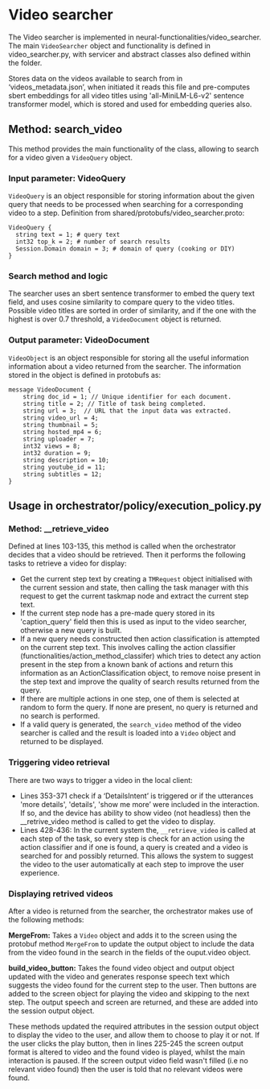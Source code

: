# Video searcher
The Video searcher is implemented in neural-functionalities/video_searcher. The main `VideoSearcher` object and functionality is defined in video_searcher.py, with servicer and abstract classes also defined within the folder.

Stores data on the videos available to search from in ‘videos_metadata.json’, when initiated it reads this file and pre-computes sbert embeddings for all video titles using 'all-MiniLM-L6-v2' sentence transformer model, which is stored and used for embedding queries also.

## Method: search_video
This method provides the main functionality of the class, allowing to search for a video given a `VideoQuery` object.
### Input parameter: VideoQuery
`VideoQuery` is an object responsible for storing information about the given query that needs to be processed when searching for a corresponding video to  a step. Definition from shared/protobufs/video_searcher.proto:
```
VideoQuery {
  string text = 1; # query text 
  int32 top_k = 2; # number of search results 
  Session.Domain domain = 3; # domain of query (cooking or DIY)
}
```
### Search method and logic
The searcher uses an sbert sentence transformer to embed the query text field, and uses cosine similarity to compare query to the video titles. Possible video titles are sorted in order of similarity, and if the one with the highest is over 0.7 threshold, a `VideoDocument` object is returned.

### Output parameter: VideoDocument
`VideoObject` is an object responsible for storing all the useful information information about a video returned from the searcher. The information stored in the object is defined in protobufs as:
```
message VideoDocument {
    string doc_id = 1; // Unique identifier for each document.
    string title = 2; // Title of task being completed.
    string url = 3;  // URL that the input data was extracted.
    string video_url = 4;
    string thumbnail = 5;
    string hosted_mp4 = 6;
    string uploader = 7;
    int32 views = 8;
    int32 duration = 9;
    string description = 10;
    string youtube_id = 11;
    string subtitles = 12;
}
```

## Usage in orchestrator/policy/execution_policy.py

### Method: __retrieve_video
Defined at lines 103-135, this method is called when the orchestrator decides that a video should be retrieved. Then it performs the following tasks to retrieve a video for display:
- Get the current step text by creating a `TMRequest` object initialised with the current session and state, then calling the task manager with this request to get the current taskmap node and extract the current step text. 
- If the current step node has a pre-made query stored in its 'caption_query' field then this is used as input to the video searcher, otherwise a new  query is built.
- If a new query needs constructed then action classification is attempted on the current step text. This involves calling the action classifier (functionalities/action_method_classifer) which tries to detect any action present in the step from a known bank of actions and return this information as an ActionClassification object, to remove noise present in the step text and improve the quality of search results returned from the query. 
- If there are multiple actions in one step, one of them is selected at random to form the query. If none are present, no query is returned and no search is performed.
- If a valid query is generated, the `search_video` method of the video searcher is called and the result is loaded into a `Video` object and returned to be displayed.

### Triggering video retrieval
There are two ways to trigger a video in the local client:
- Lines 353-371 check if a ‘DetailsIntent’ is triggered or if the utterances 'more details', 'details', 'show me more’ were included in the interaction. If so, and the device has ability to show video (not headless) then the __retrive_video method is called to get the video to display.
- Lines 428-436: In the current system the, `__retrieve_video` is called at each step of the task, so every step is check for an action using the action classifier and if one is found, a query is created and a video is searched for and possibly returned. This allows the system to suggest the video to the user automatically at each step to improve the user experience.

### Displaying retrived videos
After a video is returned from the searcher, the orchestrator makes use of the following methods:

**MergeFrom:**
Takes a `Video` object and adds it to the screen using the protobuf method `MergeFrom` to update the output object to include the data from the video found in the search in the fields of the ouput.video object.

**build_video_button:**
Takes the found video object and output object updated with the video and generates response speech text which suggests the video found for the current step to the user. Then buttons are added to the screen object for playing the video and skipping to the next step. The output speech and screen are returned, and these are added into the session output object.

These methods updated the required attributes in the session output object to display the video to the user, and allow them to choose to play it or not. If the user clicks the play button, then in lines 225-245 the screen output format is altered to video and the found video is played, whilst the main interaction is paused. If the screen output video field wasn't filled (i.e no relevant video found) then the user is told that no relevant videos were found.
